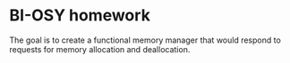 # BI-OSY homework

The goal is to create a functional memory manager that would respond to requests for memory allocation and deallocation.
